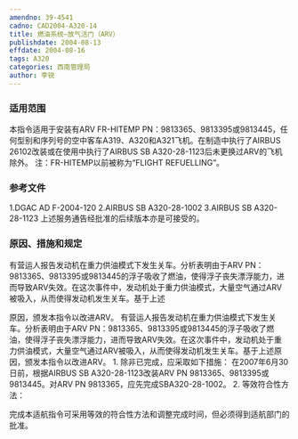 ```yaml
---
amendno: 39-4541
cadno: CAD2004-A320-14
title: 燃油系统—放气活门（ARV）
publishdate: 2004-08-13
effdate: 2004-08-16
tags: A320
categories: 西南管理局
author: 李锐
---
```


### 适用范围 
本指令适用于安装有ARV FR-HITEMP PN：9813365、9813395或9813445，任何型别和序列号的空中客车A319、A320和A321飞机。在制造中执行了AIRBUS 26102改装或在使用中执行了AIRBUS SB A320-28-1123后未更换过ARV的飞机除外。 注：FR-HITEMP以前被称为“FLIGHT REFUELLING”。

### 参考文件
1.DGAC AD F-2004-120 2.AIRBUS SB A320-28-1002 3.AIRBUS SB A320-28-1123 
上述服务通告经批准的后续版本亦是可接受的。

### 原因、措施和规定 
有营运人报告发动机在重力供油模式下发生关车。分析表明由于ARV PN：9813365、9813395或9813445的浮子吸收了燃油，使得浮子丧失漂浮能力，进而导致ARV失效。在这次事件中，发动机处于重力供油模式，大量空气通过ARV被吸入，从而使得发动机发生关车。基于上述
  
原因，颁发本指令以改进ARV。 
有营运人报告发动机在重力供油模式下发生关车。分析表明由于ARV PN：9813365、9813395或9813445的浮子吸收了燃油，使得浮子丧失漂浮能力，进而导致ARV失效。在这次事件中，发动机处于重力供油模式，大量空气通过ARV被吸入，从而使得发动机发生关车。基于上述原因，颁发本指令以改进ARV。 
1.
除非已完成，应采取如下措施： 
在2007年6月30日前，根据AIRBUS SB A320-28-1123改装ARV PN 9813365、9813395或9813445。对ARV PN 9813365，应先完成SBA320-28-1002。 
2.
等效符合性方法： 

完成本适航指令可采用等效的符合性方法和调整完成时间，但必须得到适航部门的批准。 
